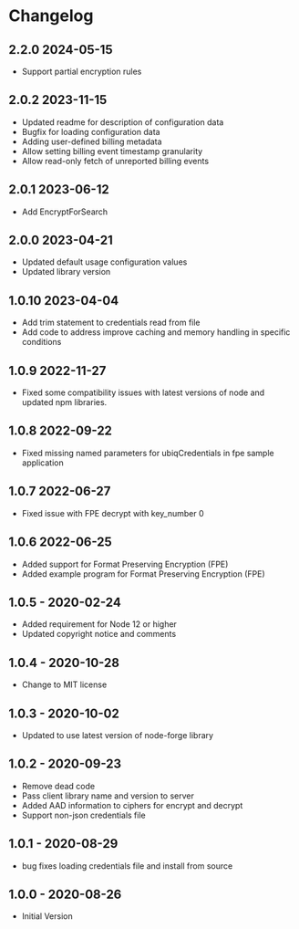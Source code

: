 # Changelog

## 2.2.0 2024-05-15
* Support partial encryption rules


## 2.0.2 2023-11-15
* Updated readme for description of configuration data
* Bugfix for loading configuration data
* Adding user-defined billing metadata
* Allow setting billing event timestamp granularity
* Allow read-only fetch of unreported billing events

## 2.0.1 2023-06-12
* Add EncryptForSearch

## 2.0.0 2023-04-21
* Updated default usage configuration values
* Updated library version

## 1.0.10 2023-04-04
* Add trim statement to credentials read from file
* Add code to address improve caching and memory handling in specific conditions

## 1.0.9 2022-11-27
* Fixed some compatibility issues with latest versions of node and updated
  npm libraries.

## 1.0.8 2022-09-22
* Fixed missing named parameters for ubiqCredentials in fpe sample application

## 1.0.7 2022-06-27
* Fixed issue with FPE decrypt with key_number 0

## 1.0.6 2022-06-25
* Added support for Format Preserving Encryption (FPE)
* Added example program for Format Preserving Encryption (FPE)

## 1.0.5 - 2020-02-24
* Added requirement for Node 12 or higher
* Updated copyright notice and comments

## 1.0.4 - 2020-10-28
* Change to MIT license

## 1.0.3 - 2020-10-02
* Updated to use latest version of node-forge library

## 1.0.2 - 2020-09-23
* Remove dead code
* Pass client library name and version to server
* Added AAD information to ciphers for encrypt and decrypt
* Support non-json credentials file

## 1.0.1 - 2020-08-29
* bug fixes loading credentials file and install from source

## 1.0.0 - 2020-08-26
* Initial Version

